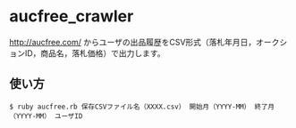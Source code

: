 # aucfree_crawler
http://aucfree.com/ からユーザの出品履歴をCSV形式（落札年月日，オークションID，商品名，落札価格）で出力します。

## 使い方
```
$ ruby aucfree.rb 保存CSVファイル名（XXXX.csv） 開始月（YYYY-MM） 終了月（YYYY-MM） ユーザID
```
